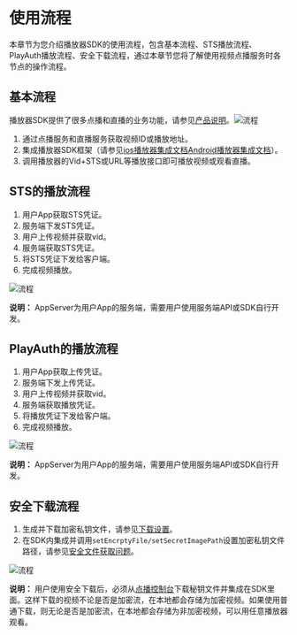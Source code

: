 # 使用流程

本章节为您介绍播放器SDK的使用流程，包含基本流程、STS播放流程、PlayAuth播放流程、安全下载流程，通过本章节您将了解使用视频点播服务时各节点的操作流程。

## 基本流程

播放器SDK提供了很多点播和直播的业务功能，请参见[产品说明](/cn.zh-CN/播放器SDK/产品说明.md)。![流程](https://static-aliyun-doc.oss-accelerate.aliyuncs.com/assets/img/zh-CN/3217055061/p178405.png)

1.  通过点播服务和直播服务获取视频ID或播放地址。
2.  集成播放器SDK框架（请参见[ios播放器集成文档](/cn.zh-CN/播放器SDK/iOS播放器/集成文档.md)[Android播放器集成文档](t1959844.md#)）。
3.  调用播放器的Vid+STS或URL等播放接口即可播放视频或观看直播。

## STS的播放流程

1.  用户App获取STS凭证。
2.  服务端下发STS凭证。
3.  用户上传视频并获取vid。
4.  服务端获取STS凭证。
5.  将STS凭证下发给客户端。
6.  完成视频播放。

![流程](https://static-aliyun-doc.oss-accelerate.aliyuncs.com/assets/img/zh-CN/3217055061/p178406.png)

**说明：** AppServer为用户App的服务端，需要用户使用服务端API或SDK自行开发。

## PlayAuth的播放流程

1.  用户App获取上传凭证。
2.  服务端下发上传凭证。
3.  用户上传视频并获取vid。
4.  服务端获取播放凭证。
5.  将播放凭证下发给客户端。
6.  完成视频播放。

![流程](https://static-aliyun-doc.oss-accelerate.aliyuncs.com/assets/img/zh-CN/3217055061/p178407.png)

**说明：** AppServer为用户App的服务端，需要用户使用服务端API或SDK自行开发。

## 安全下载流程

1.  生成并下载加密私钥文件，请参见[下载设置](/cn.zh-CN/控制台指南/域名管理/下载设置.md)。
2.  在SDK内集成并调用`setEncrptyFile/setSecretImagePath`设置加密私钥文件路径，请参见[安全文件获取问题](/cn.zh-CN/常见问题/播放器问题/安全文件获取问题.md)。

![流程](https://static-aliyun-doc.oss-accelerate.aliyuncs.com/assets/img/zh-CN/3217055061/p178408.png)

**说明：** 用户使用安全下载后，必须从[点播控制台](https://account.aliyun.com/login/login.htm?oauth_callback=https%3A%2F%2Fvod.console.aliyun.com%2F%3Fspm%3D5176.8413026.J_2349663800.2.3dc011cfeVYJhB#/overview)下载秘钥文件并集成在SDK里面。这样下载的视频不论是否是加密流，在本地都会存储为加密视频。如果使用普通下载，则无论是否是加密流，在本地都会存储为非加密视频，可以用任意播放器观看。


